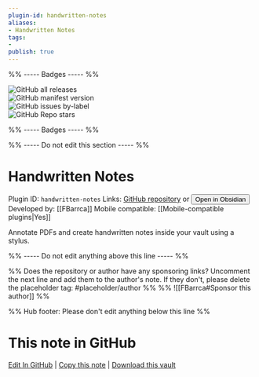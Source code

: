 ```yaml
---
plugin-id: handwritten-notes
aliases:
- Handwritten Notes
tags: 
- 
publish: true
---
```


%% ----- Badges ----- %%

![GitHub all releases](https://img.shields.io/github/downloads/FBarrca/obsidian-handwritten-notes/total?color=573E7A&logo=github&style=for-the-badge)   
![GitHub manifest version](https://img.shields.io/github/manifest-json/v/FBarrca/obsidian-handwritten-notes?color=573E7A&logo=github&style=for-the-badge)   
![GitHub issues by-label](https://img.shields.io/github/issues/FBarrca/obsidian-handwritten-notes/help%20wanted?color=573E7A&logo=github&style=for-the-badge)   
![GitHub Repo stars](https://img.shields.io/github/stars/FBarrca/obsidian-handwritten-notes?color=573E7A&logo=github&style=for-the-badge)

%% ----- Badges ----- %%

%% ----- Do not edit this section ----- %%

# Handwritten Notes

Plugin ID: `handwritten-notes`
Links: [GitHub repository](https://github.com/FBarrca/obsidian-handwritten-notes) or [<button id=HH>Open in Obsidian</button>](obsidian://show-plugin?id=handwritten-notes)
Developed by: [[FBarrca]]
Mobile compatible: [[Mobile-compatible plugins|Yes]]

Annotate PDFs and create handwritten notes inside your vault using a stylus.

%% ----- Do not edit anything above this line ----- %% 

%% Does the repository or author have any sponsoring links? Uncomment the next line and add them to the author's note. If they don't, please delete the placeholder tag: #placeholder/author %%
%% ![[FBarrca#Sponsor this author]] %%

%% Hub footer: Please don't edit anything below this line %%

# This note in GitHub

<span class="git-footer">[Edit In GitHub](https://github.dev/obsidian-community/obsidian-hub/blob/main/02%20-%20Community%20Expansions/02.05%20All%20Community%20Expansions/Plugins/handwritten-notes.md "git-hub-edit-note") | [Copy this note](https://raw.githubusercontent.com/obsidian-community/obsidian-hub/main/02%20-%20Community%20Expansions/02.05%20All%20Community%20Expansions/Plugins/handwritten-notes.md "git-hub-copy-note") | [Download this vault](https://github.com/obsidian-community/obsidian-hub/archive/refs/heads/main.zip "git-hub-download-vault") </span>
